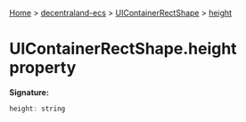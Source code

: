 [Home](./index) &gt; [decentraland-ecs](./decentraland-ecs.md) &gt; [UIContainerRectShape](./decentraland-ecs.uicontainerrectshape.md) &gt; [height](./decentraland-ecs.uicontainerrectshape.height.md)

# UIContainerRectShape.height property


**Signature:**
```javascript
height: string
```
